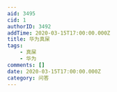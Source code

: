 ```yaml
---
aid: 3495
cid: 1
authorID: 3492
addTime: 2020-03-15T17:00:00.000Z
title: 华为真屎
tags:
    - 真屎
    - 华为
comments: []
date: 2020-03-15T17:00:00.000Z
category: 问答
---
```



